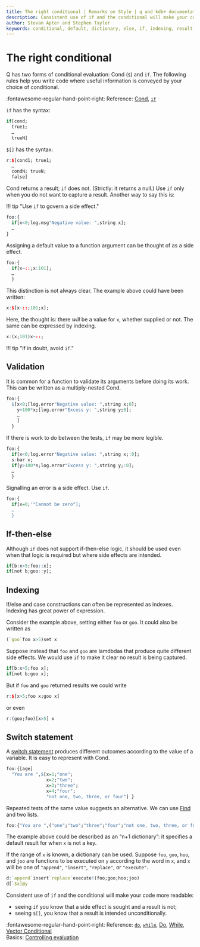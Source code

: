 ```yaml
---
title: The right conditional | Remarks on Style | q and kdb+ documentation
description: Consistent use of if and the conditional will make your code more readable. Indexing and dictionaries are often faster and more expressive forms. 
author: Stevan Apter and Stephen Taylor
keywords: conditional, default, dictionary, else, if, indexing, result, switch
---
```

# The right conditional



Q has two forms of conditional evaluation: Cond (`$`) and `if`. The following rules help you write code where useful information is conveyed by your choice of conditional.

:fontawesome-regular-hand-point-right:
Reference: [Cond](../ref/cond.md),
[`if`](../ref/if.md)

`if` has the syntax:

```q
if[cond;
  true1;
  …
  trueN]
```

`$[]` has the syntax:

```q
r:$[cond1; true1;
  …
  condN; trueN;
  false]
```

Cond returns a result; `if` does not. (Strictly: it returns a null.) Use `if` only when you do not want to capture a result. Another way to say this is:

!!! tip "Use `if` to govern a side effect." 

```q
foo:{
  if[x<0;log.msg"Negative value: ",string x];
  …
}
```

Assigning a default value to a function argument can be thought of as a side effect.

```q
foo:{
  if[x~::;x:101];
  …
  }
```

This distinction is not always clear. The example above could have been written:

```q
x:$[x~::;101;x];
```

Here, the thought is: there _will_ be a value for `x`, whether supplied or not. The same can be expressed by indexing. 

```q
x:(x;101)x~::;
```

!!! tip "If in doubt, avoid `if`."


## Validation

It is common for a function to validate its arguments before doing its work. 
This can be written as a multiply-nested Cond. 

```q
foo:{
  $[x<0;[log.error"Negative value: ",string x;0];
    y>100*x;[log.error"Excess y: ",string y;0];
    …
    ]
  }
```

If there is work to do between the tests, `if` may be more legible. 

```q
foo:{
  if[x<0;log.error"Negative value: ",string x;:0];
  s:bar x;
  if[y>100*s;log.error"Excess y: ",string y;:0];
  …
  }
```

Signalling an error is a side effect. Use `if`.

```q
foo:{
  if[x=0;'"Cannot be zero"];
  …
  }
```


## If-then-else

Although `if` does not support if-then-else logic, it should be used even when that logic is required but where side effects are intended. 

```q
if[b:x>5;foo::x];
if[not b;goo::y];
```


## Indexing

If/else and case constructions can often be represented as indexes.
Indexing has great power of expression. 

Consider the example above, setting either `foo` or `goo`.
It could also be written as

```q
(`goo`foo x>5)set x
```

Suppose instead that `foo` and `goo` are lamdbdas that produce quite different side effects. We would use `if` to make it clear no result is being captured.

```q
if[b:x>5;foo x];
if[not b;goo x];
```

But if `foo` and `goo` returned results we could write

```q
r:$[x>5;foo x;goo x]
```

or even 

```q
r:(goo;foo)[x>5] x
```


## Switch statement

A [switch statement](https://en.wikipedia.org/wiki/Switch_statement "Wikipedia") produces different outcomes according to the value of a variable. It is easy to represent with Cond.

```q
foo:{[age]
  "You are ",$[x=1;"one";
               x=2;"two";
               x=3;"three";
               x=4;"four";
               "not one, two, three, or four"] }
```

Repeated tests of the same value suggests an alternative. 
We can use [Find](../ref/find.md) and two lists. 

```q
foo:{"You are ",("one";"two";"three";"four";"not one, two, three, or four")1 2 3 4?x}
```

The example above could be described as an “n+1 dictionary”: it specifies a default result for when `x` is not a key. 

If the range of `x` is known, a dictionary can be used. 
Suppose `foo`, `goo`, `hoo`, and `joo` are functions to be executed on `y` according to the word in `x`, and `x` will be one of `"append"`, `"insert"`, `"replace"`, or `"execute"`.

```q
d:`append`insert`replace`execute!(foo;goo;hoo;joo)
d[`$x]@y
```


Consistent use of `if` and the conditional will make your code more readable: 

-   seeing `if` you know that a side effect is sought and a result is not; 
-   seeing `$[]`, you know that a result is intended unconditionally.


:fontawesome-regular-hand-point-right:
Reference: [`do`](../ref/do.md), 
[`while`](../ref/while.md), 
[Do](../ref/accumulators.md#do),
[While](../ref/accumulators.md#while),
[Vector Conditional](../ref/vector-conditional.md)<br>
Basics: [Controlling evaluation](../basics/control.md)



